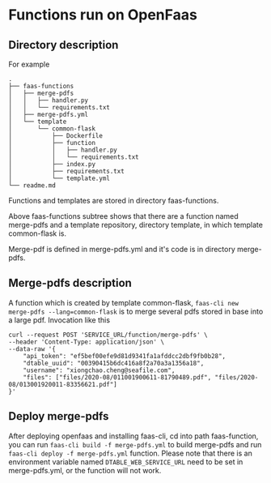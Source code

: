 # Functions run on OpenFaas

## Directory description
For example
```
.
├── faas-functions
│   ├── merge-pdfs
│   │   ├── handler.py
│   │   └── requirements.txt
│   ├── merge-pdfs.yml
│   └── template
│       └── common-flask
│           ├── Dockerfile
│           ├── function
│           │   ├── handler.py
│           │   └── requirements.txt
│           ├── index.py
│           ├── requirements.txt
│           └── template.yml
└── readme.md
```
Functions and templates are stored in directory faas-functions.

Above faas-functions subtree shows that there are a function named merge-pdfs and a template repository, directory template, in which template common-flask is.

Merge-pdf is defined in merge-pdfs.yml and it's code is in directory merge-pdfs.


## Merge-pdfs description
A function which is created by template common-flask, `faas-cli new merge-pdfs --lang=common-flask` is to merge several pdfs stored in base into a large pdf. Invocation like this
```
curl --request POST 'SERVICE_URL/function/merge-pdfs' \
--header 'Content-Type: application/json' \
--data-raw '{
	"api_token": "ef5bef00efe9d81d9341fa1afddcc2dbf9fb0b28",
	"dtable_uuid": "00390415b6dc416a8f2a70a3a1356a18",
	"username": "xiongchao.cheng@seafile.com",
	"files": ["files/2020-08/011001900611-81790489.pdf", "files/2020-08/013001920011-83356621.pdf"]
}'
```


## Deploy merge-pdfs
After deploying openfaas and installing faas-cli, cd into path faas-function, you can run `faas-cli build -f merge-pdfs.yml` to build merge-pdfs and run `faas-cli deploy -f merge-pdfs.yml` function.
Please note that there is an environment variable named `DTABLE_WEB_SERVICE_URL` need to be set in merge-pdfs.yml, or the function will not work.
